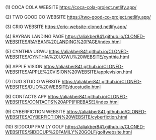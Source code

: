 (1) COCA COLA WEBSITE 
https://coca-cola-project.netlify.app/

(2) TWO GOOD CO WEBSITE 
https://two-good-co-project.netlify.app/

(3) CRIO WEBSITE 
https://crio-website-cloned.netlify.app/

(4) RAYBAN LANDING PAGE
https://aliakber841.github.io/CLONED-WEBSITES/RAYBAN%20LANDING%20PAGE/index.html

(5) CYNTHIA UGWU
https://aliakber841.github.io/CLONED-WEBSITES/CYNTHIA%20UGWU%20WEBSITE/cynthia.html

(6) APPLE VISION
https://aliakber841.github.io/CLONED-WEBSITES/APPLE%20VISION%20WEBSITE/applevision.html

(7) DUO STUDIO WEBSITE
https://aliakber841.github.io/CLONED-WEBSITES/DUO%20WEBSITE/duostudio.html

(8) CONTACTS APP
https://aliakber841.github.io/CLONED-WEBSITES/CONTACTS%20APP(FIREBASE)/index.html

(9) CYBERFICTION WEBSITE
https://aliakber841.github.io/CLONED-WEBSITES/CYBERFICTION%20WEBSITE/cyberfiction.html

(10) SIDDCUP FAMILY GOLF
https://aliakber841.github.io/CLONED-WEBSITES/SIDDCUP%20FAMILY%20GOLF/golfwebsite.html
